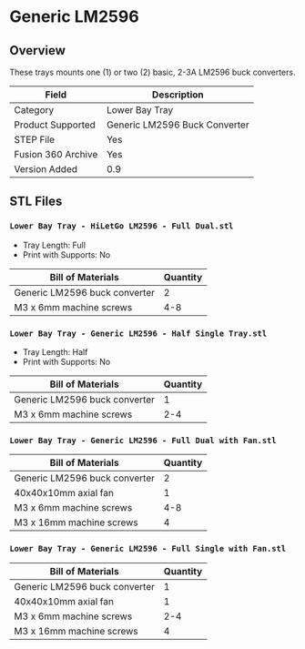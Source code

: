 # Generic LM2596

## Overview

These trays mounts one (1) or two (2) basic, 2-3A LM2596 buck converters.

| Field                 | Description               |
|-----------------------|---------------------------|
| Category              | Lower Bay Tray            |
| Product Supported     | Generic LM2596 Buck Converter   |
| STEP File             | Yes                       |
| Fusion 360 Archive    | Yes                       |
| Version Added         | 0.9                       |

## STL Files

### `Lower Bay Tray - HiLetGo LM2596 - Full Dual.stl`

- Tray Length: Full
- Print with Supports: No

| Bill of Materials              | Quantity |
|--------------------------------|----------|
| Generic LM2596 buck converter  | 2        |
| M3 x 6mm machine screws        | 4-8      |

### `Lower Bay Tray - Generic LM2596 - Half Single Tray.stl`

- Tray Length: Half
- Print with Supports: No

| Bill of Materials             | Quantity |
|-------------------------------|----------|
| Generic LM2596 buck converter | 1        |
| M3 x 6mm machine screws       | 2-4      |

### `Lower Bay Tray - Generic LM2596 - Full Dual with Fan.stl`

| Bill of Materials             | Quantity |
|-------------------------------|----------|
| Generic LM2596 buck converter | 2        |
| 40x40x10mm axial fan          | 1        |
| M3 x 6mm machine screws       | 4-8      |
| M3 x 16mm machine screws      | 4        |

### `Lower Bay Tray - Generic LM2596 - Full Single with Fan.stl`

| Bill of Materials             | Quantity |
|-------------------------------|----------|
| Generic LM2596 buck converter | 1        |
| 40x40x10mm axial fan          | 1        |
| M3 x 6mm machine screws       | 2-4      |
| M3 x 16mm machine screws      | 4        |